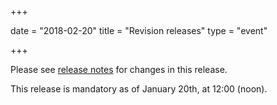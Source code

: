 +++

date = "2018-02-20"
title = "Revision releases"
type = "event"

+++

Please see [release notes](https://test-vefa.difi.no/ehf/guide/release/2018-02-20/) for changes in this release.

This release is mandatory as of January 20th, at 12:00 (noon).
